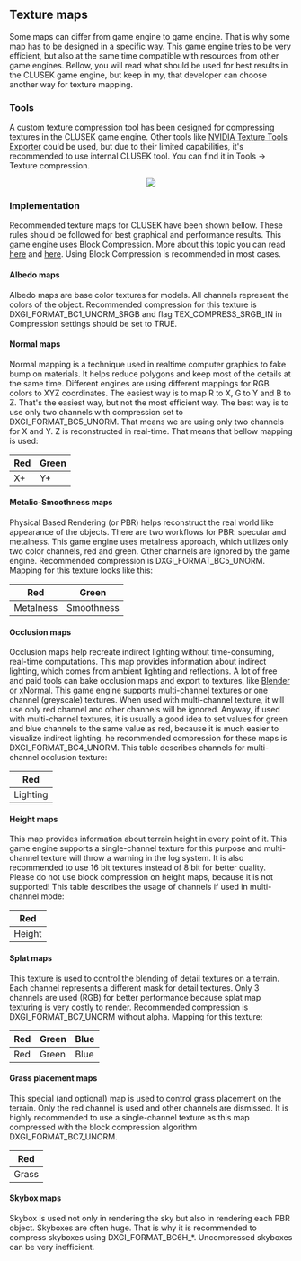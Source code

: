 ## Texture maps

Some maps can differ from game engine to game engine. That is why some map has to be designed in a specific way. This game engine tries to be very efficient, but also at the same time compatible with resources from other game engines. Bellow, you will read what should be used for best results in the CLUSEK game engine, but keep in my, that developer can choose another way for texture mapping.

### Tools

A custom texture compression tool has been designed for compressing textures in the CLUSEK game engine. Other tools like [NVIDIA Texture Tools Exporter](https://developer.nvidia.com/nvidia-texture-tools-exporter) could be used, but due to their limited capabilities, it's recommended to use internal CLUSEK tool. You can find it in Tools -> Texture compression.

<p align="center">
<img src="compression_tool.jpg">
</p>

### Implementation

Recommended texture maps for CLUSEK have been shown bellow. These rules should be followed for best graphical and performance results. This game engine uses Block Compression. More about this topic you can read [here](https://docs.microsoft.com/en-us/windows/win32/direct3d11/texture-block-compression-in-direct3d-11) and [here](http://www.reedbeta.com/blog/understanding-bcn-texture-compression-formats/). Using Block Compression is recommended in most cases.

#### Albedo maps

Albedo maps are base color textures for models. All channels represent the colors of the object. Recommended compression for this texture is DXGI_FORMAT_BC1_UNORM_SRGB and flag TEX_COMPRESS_SRGB_IN in Compression settings should be set to TRUE.

#### Normal maps

Normal mapping is a technique used in realtime computer graphics to fake bump on materials. It helps reduce polygons and keep most of the details at the same time. Different engines are using different mappings for RGB colors to XYZ coordinates. The easiest way is to map R to X, G to Y and B to Z. That's the easiest way, but not the most efficient way. The best way is to use only two channels with compression set to DXGI_FORMAT_BC5_UNORM. That means we are using only two channels for X and Y. Z is reconstructed in real-time. That means that bellow mapping is used:

| Red | Green |
|-----|-------|
| X+  | Y+    |

#### Metalic-Smoothness maps

Physical Based Rendering (or PBR) helps reconstruct the real world like appearance of the objects. There are two workflows for PBR: specular and metalness. This game engine uses metalness approach, which utilizes only two color channels, red and green. Other channels are ignored by the game engine. Recommended compression is DXGI_FORMAT_BC5_UNORM. Mapping for this texture looks like this:

| Red       | Green      |
|-----------|------------|
| Metalness | Smoothness |

#### Occlusion maps

Occlusion maps help recreate indirect lighting without time-consuming, real-time computations. This map provides information about indirect lighting, which comes from ambient lighting and reflections. A lot of free and paid tools can bake occlusion maps and export to textures, like [Blender](https://www.blender.org/) or [xNormal](https://xnormal.net/). This game engine supports multi-channel textures or one channel (greyscale) textures. When used with multi-channel texture, it will use only red channel and other channels will be ignored. Anyway, if used with multi-channel textures, it is usually a good idea to set values for green and blue channels to the same value as red, because it is much easier to visualize indirect lighting. he recommended compression for these maps is DXGI_FORMAT_BC4_UNORM. This table describes channels for multi-channel occlusion texture:

| Red      |
|----------|
| Lighting |

#### Height maps

This map provides information about terrain height in every point of it. This game engine supports a single-channel texture for this purpose and multi-channel texture will throw a warning in the log system. It is also recommended to use 16 bit textures instead of 8 bit for better quality. Please do not use block compression on height maps, because it is not supported! This table describes the usage of channels if used in multi-channel mode:

| Red    |
|--------|
| Height |

#### Splat maps

This texture is used to control the blending of detail textures on a terrain. Each channel represents a different mask for detail textures. Only 3 channels are used (RGB) for better performance because splat map texturing is very costly to render. Recommended compression is DXGI_FORMAT_BC7_UNORM without alpha.  Mapping for this texture:

| Red | Green | Blue |
|-----|-------|------|
| Red | Green | Blue |

#### Grass placement maps

This special (and optional) map is used to control grass placement on the terrain. Only the red channel is used and other channels are dismissed. It is highly recommended to use a single-channel texture as this map compressed with the block compression algorithm DXGI_FORMAT_BC7_UNORM.

| Red   |
|-------|
| Grass |

#### Skybox maps

Skybox is used not only in rendering the sky but also in rendering each PBR object. Skyboxes are often huge. That is why it is recommended to compress skyboxes using DXGI_FORMAT_BC6H_*. Uncompressed skyboxes can be very inefficient.